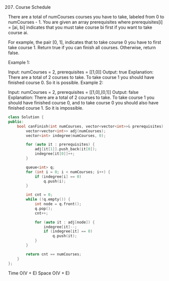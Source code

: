 207. Course Schedule

There are a total of numCourses courses you have to take, labeled from 0 to numCourses - 1. You are given an array prerequisites where prerequisites[i] = [ai, bi] indicates that you must take course bi first if you want to take course ai.

For example, the pair [0, 1], indicates that to take course 0 you have to first take course 1.
Return true if you can finish all courses. Otherwise, return false.

 

Example 1:

Input: numCourses = 2, prerequisites = [[1,0]]
Output: true
Explanation: There are a total of 2 courses to take. 
To take course 1 you should have finished course 0. So it is possible.
Example 2:

Input: numCourses = 2, prerequisites = [[1,0],[0,1]]
Output: false
Explanation: There are a total of 2 courses to take. 
To take course 1 you should have finished course 0, and to take course 0 you should also have finished course 1. So it is impossible.

```cpp
class Solution {
public:
    bool canFinish(int numCourses, vector<vector<int>>& prerequisites) {
        vector<vector<int>> adj(numCourses);
        vector<int> indegree(numCourses, 0);

        for (auto it : prerequisites) {
            adj[it[1]].push_back(it[0]);
            indegree[it[0]]++;
        }

        queue<int> q;
        for (int i = 0; i < numCourses; i++) {
            if (indegree[i] == 0)
                q.push(i);
        }

        int cnt = 0;
        while (!q.empty()) {
            int node = q.front();
            q.pop();
            cnt++;

            for (auto it : adj[node]) {
                indegree[it]--;
                if (indegree[it] == 0)
                    q.push(it);
            }
        }

        return cnt == numCourses;
    }
};

```


Time	O(V + E)
Space	O(V + E)